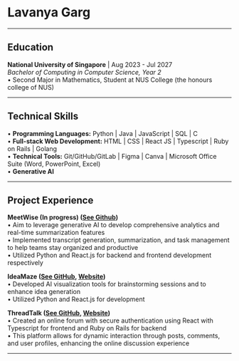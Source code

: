 # Lavanya Garg
---

## Education

**National University of Singapore** | Aug 2023 - Jul 2027  
*Bachelor of Computing in Computer Science, Year 2*  
• Second Major in Mathematics, Student at NUS College (the honours college of NUS)

---

## Technical Skills

• **Programming Languages:** Python | Java | JavaScript | SQL | C  
• **Full-stack Web Development:** HTML | CSS | React JS | Typescript | Ruby on Rails | Golang  
• **Technical Tools:** Git/GitHub/GitLab | Figma | Canva | Microsoft Office Suite (Word, PowerPoint, Excel)  
• **Generative AI**  

---

## Project Experience

**MeetWise (In progress) ([See Github](https://github.com/lavanyagarg112/meetwise))**  
• Aim to leverage generative AI to develop comprehensive analytics and real-time summarization features  
• Implemented transcript generation, summarization, and task management to help teams stay organized and productive  
• Utilized Python and React.js for backend and frontend development respectively  

**IdeaMaze ([See GitHub](https://github.com/lavanyagarg112/ai-ideamaze), [Website](https://ai-ideamaze-k2h1.onrender.com/))**  
• Developed AI visualization tools for brainstorming sessions and to enhance idea generation  
• Utilized Python and React.js for development  

**ThreadTalk ([See GitHub](https://github.com/lavanyagarg112/threadtalk), [Website](https://threadtalk-t5y1.onrender.com/))**  
• Created an online forum with secure authentication using React with Typescript for frontend and Ruby on Rails for backend  
• This platform allows for dynamic interaction through posts, comments, and user profiles, enhancing the online discussion experience  

---
